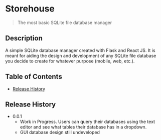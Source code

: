 # Storehouse
> The most basic SQLite file database manager

## Description
A simple SQLite database manager created with Flask and React JS. It is meant for aiding the design and development of any SQLite file database you decide to create for whatever purpose (mobile, web, etc.).

## Table of Contents
* [Release History](https://github.com/ari099/Storehouse/blob/master/README.md#Release%20History)

## Release History
* 0.0.1
  * Work in Progress. Users can query their databases using the text editor and see what tables their database has in a dropdown.
  * GUI database design still undeveloped
